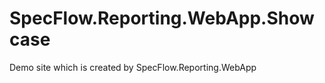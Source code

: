 SpecFlow.Reporting.WebApp.Showcase
==================================

Demo site which is created by SpecFlow.Reporting.WebApp
